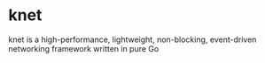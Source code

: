 # knet
knet is a high-performance, lightweight, non-blocking, event-driven networking framework written in pure Go
